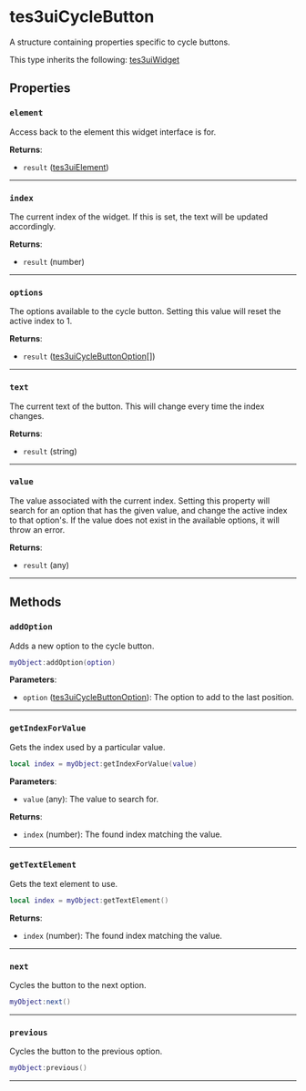 <!---
	This file is autogenerated. Do not edit this file manually. Your changes will be ignored.
	More information: https://github.com/MWSE/MWSE/tree/master/docs
-->

# tes3uiCycleButton

A structure containing properties specific to cycle buttons.

This type inherits the following: [tes3uiWidget](../../types/tes3uiWidget)
## Properties

### `element`

Access back to the element this widget interface is for.

**Returns**:

* `result` ([tes3uiElement](../../types/tes3uiElement))

***

### `index`

The current index of the widget. If this is set, the text will be updated accordingly.

**Returns**:

* `result` (number)

***

### `options`

The options available to the cycle button. Setting this value will reset the active index to 1.

**Returns**:

* `result` ([tes3uiCycleButtonOption](../../types/tes3uiCycleButtonOption)[])

***

### `text`

The current text of the button. This will change every time the index changes.

**Returns**:

* `result` (string)

***

### `value`

The value associated with the current index. Setting this property will search for an option that has the given value, and change the active index to that option's. If the value does not exist in the available options, it will throw an error.

**Returns**:

* `result` (any)

***

## Methods

### `addOption`

Adds a new option to the cycle button.

```lua
myObject:addOption(option)
```

**Parameters**:

* `option` ([tes3uiCycleButtonOption](../../types/tes3uiCycleButtonOption)): The option to add to the last position.

***

### `getIndexForValue`

Gets the index used by a particular value.

```lua
local index = myObject:getIndexForValue(value)
```

**Parameters**:

* `value` (any): The value to search for.

**Returns**:

* `index` (number): The found index matching the value.

***

### `getTextElement`

Gets the text element to use.

```lua
local index = myObject:getTextElement()
```

**Returns**:

* `index` (number): The found index matching the value.

***

### `next`

Cycles the button to the next option.

```lua
myObject:next()
```

***

### `previous`

Cycles the button to the previous option.

```lua
myObject:previous()
```

***

